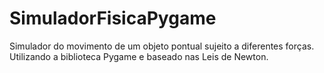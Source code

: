 # SimuladorFisicaPygame
Simulador do movimento de um objeto pontual sujeito a diferentes forças. Utilizando a biblioteca Pygame e baseado nas Leis de Newton. 
